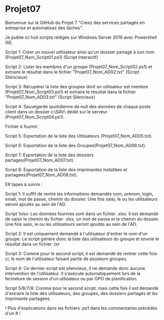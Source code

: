# Projet07

Bienvenue sur le GitHub du Projet 7 "Créez des services partagés en entreprise et automatisez des tâches".

Je publie ici huit scripts rédigés sur Windows Server 2019 avec Powershell ISE.

Script 1: Créer un nouvel utilisateur ainsi qu'un dossier partagé à son nom (Projet07_Nom_Script01.ps1) (Script Interactif)

Script 2: Lister les membres d'un groupe (Projet07_Nom_Script02.ps1) et extraire le résultat dans le fichier "Projet07_Nom_AD02.txt" (Script Silencieux)

Script 3: Récupérer la liste des groupes dont un utilisateur est membre (Projet07_Nom_Script03.ps1) et extraire le résultat dans le fichier "Projet07_Nom_AD03.txt" (Script Silencieux)

Script 4: Sauvegarde quotidienne de nuit des données de chaque poste client dans un dossier c:\SAV\ dédié sur le serveur (Projet07_Nom_Script04.ps1).

Fichier à fournir:

Script 5: Exportation de la liste des Utilisateurs (Projet07_Nom_AD05.txt).

Script 6: Exportation de la liste des Groupes(Projet07_Nom_AD06.txt).

Script 7: Exportation de la liste des dossiers partagés(Projet07_Nom_AD07.txt).

Script 8: Exportation de la liste des imprimantes installées et partagées(Projet07_Nom_AD08.txt).


E# tapes à suivre :

Script 1: Il suffit de rentré les informations demandés nom, prénom, login, email, mot de passe, chemin du dossier. Une fois saisi, le ou les utilisateurs seront ajoutés au sein de l'AD.

Script 1xlsx: Les données fournies sont dans un fichier .xlsx. Il est demandé de saisir le chemin du fichier .xlsx, un mot de passe et le chemin du dossier. Une fois saisi, le ou les utilisateurs seront ajoutés au sein de l'AD.

Script 2: Il est uniquement demandé à l'utilisateur d'entrer le nom d'un groupe. Le script génère donc la liste des utilisateurs du groupe et envoie le résultat dans un fichier .txt

Script 3: Comme pour le second script, il est demandé de rentrer cette fois-ci, le nom de l'utilisateur faisant partie de plusieurs groupes.

Script 4: Ce dernier script est silencieux, il ne demande donc aucune intervention de l'utilisateur. Il s'exécute automatiquement lors de la fermeture de session d'un utilisateur ou par GPO de planification.

Script 5/6/7/8: Comme pour le second script, mais cette fois il est demandé d'extraire la liste des utilisateurs, des groupes, des dossiers partagés et les imprimante partagées.

! Plus d'explications dans les fichiers .ps1 dans les commentaires précédés d'un # !
